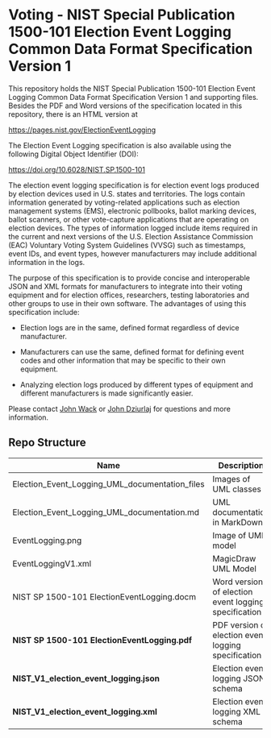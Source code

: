 # Voting - NIST Special Publication 1500-101 Election Event Logging Common Data Format Specification Version 1

This repository holds the NIST Special Publication 1500-101 Election Event Logging Common Data Format Specification Version 1 and supporting files.  Besides the PDF and Word versions of the specification located in this repository, there is an HTML version at

https://pages.nist.gov/ElectionEventLogging

The Election Event Logging specification is also available using the following Digital Object Identifier (DOI):

https://doi.org/10.6028/NIST.SP.1500-101

The election event logging specification is for election event logs produced by election devices used in U.S. states and territories.  The logs contain information generated by voting-related applications such as election management systems (EMS), electronic pollbooks, ballot marking devices, ballot scanners, or other vote-capture applications that are operating on election devices.  The types of information logged include items required in the current and next versions of the U.S. Election Assistance Commission (EAC) Voluntary Voting System Guidelines (VVSG) such as timestamps, event IDs, and event types, however manufacturers may include additional information in the logs.

The purpose of this specification is to provide concise and interoperable JSON and XML formats for manufacturers to integrate into their voting equipment and for election offices, researchers, testing laboratories and other groups to use in their own software.  The advantages of using this specification include:

 - Election logs are in the same, defined format regardless of device manufacturer.
 - Manufacturers can use the same, defined format for defining event codes and other information that may be specific to their own equipment.
 - Analyzing election logs produced by different types of equipment and different manufacturers is made significantly easier.

Please contact [John Wack](mailto:john.wack@nist.gov) or [John Dziurlaj](mailto:john@hiltonroscoe.com) for questions and more information.

## Repo Structure

|Name     |Description                                         |
|---------|----------------------------------------------------|
|Election_Event_Logging_UML_documentation_files|Images of UML classes|
|Election_Event_Logging_UML_documentation.md|UML documentation in MarkDown|
|EventLogging.png|Image of UML model|
|EventLoggingV1.xml|MagicDraw UML Model|
|NIST SP 1500-101 ElectionEventLogging.docm|Word version of election event logging specification|
|**NIST SP 1500-101 ElectionEventLogging.pdf**|PDF version of election event logging specification|
|**NIST_V1_election_event_logging.json**|Election event logging JSON schema|
|**NIST_V1_election_event_logging.xml**|Election event logging XML schema|
